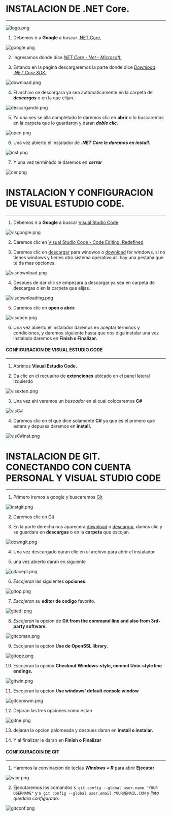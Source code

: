 # INSTALACION DE .NET Core.

---

![logo.png]()

1. Debemos ir a __Google__ a buscar [.NET Core.](https://www.google.com/search?q=.net+core&oq=.NET+Core&aqs=chrome.0.69i59j69i61j0l5.7108j0j4&sourceid=chrome&ie=UTF-8)

![google.png]()

2. Ingresamos donde dice [_NET Core - Net - Microsoft._](https://dotnet.microsoft.com/download)

3. Estando en la pagina descargaremos la parte donde dice [_Download .NET Core SDK._](https://dotnet.microsoft.com/download/thank-you/dotnet-sdk-2.2.402-windows-x64-installer)

![download.png]()

4. El archivo se descargara ya sea automaticamente en la carpeta de ***descargas*** o en la que elijan.

![descargando.png]()

5. Ya una ves se alla completado le daremos clic en **abrir** o lo buscaremos en la carpeta que lo guardaron y daran ***doble clic.***

![open.png]()

6. Una vez abierto el instalador de *__.NET Core le daremos en install.__*

![inst.png]()

7. Y una vez terminado le daremos en ***cerrar***

![cer.png]()

# INSTALACION Y CONFIGURACION DE VISUAL ESTUDIO CODE.

---

1. Debemos ir a __Google__ a buscar [Visual Studio Code](https://www.google.com/search?sxsrf=ACYBGNSRqQsIrRVbSlUU7rMppF_Aguf_5g%3A1568270754427&ei=oul5XbnTGcXV-gTvhKvYCg&q=Visual+Studio+Code&oq=Visual+Studio+Code&gs_l=psy-ab.3..35i39j0l3j0i67l2j0l4.1726.6689..7031...0.2..0.195.979.0j6......0....1..gws-wiz.......0i71j35i305i39j0i7i10i30j0i10.4axb79sRn8U&ved=0ahUKEwi5rOrp18rkAhXFqp4KHW_CCqsQ4dUDCAs&uact=5)

![visgoogle.png]()

2. Daremos clic en [Visual Studio Code - Code Editing. Redefined](https://code.visualstudio.com/)

3. Daremos clic en [descargar](https://code.visualstudio.com/docs/?dv=win) para windwos o [download](https://code.visualstudio.com/docs/?dv=win) for windows, si no tienes windows y tienes otro sistema operativo alli hay una pestaña que te da mas opciones.

![visdownload.png]()

4. Despues de dar clic se empezara a descargar ya sea en carpeta de descargas o en la carpeta que elijas.

![visdownloading.png]()

5. Daremos clic en __open o abrir.__

![visopen.png]()

6. Una vez abierto el instalador daremos en aceptar terminos y condiciones, y daremos siguiente hasta que nos diga instalar una vez instalado daremos en __Finish o Finalizar.__

#### CONFIGURACION DE VISUAL ESTUDIO CODE

---

1. Abrimos __Visual Estudio Code.__

2. Da clic en el recuadro de __extenciones__ ubicado en el panel lateral izquierdo 

![visexten.png]()

3. Una vez ahi veremos un _buscador_ en el cual colocaremos __C#__

![visC#]()

4. Daremos clic en el que dice solamente __C#__ ya que es el primero que estara y depuses daremos en __install.__

![visC#inst.png]()



# INSTALACION DE GIT. CONECTANDO CON CUENTA PERSONAL Y VISUAL STUDIO CODE

---

1. Primero iremos a google y buscaremos [Git](https://github.com/FelixELM/POO/blob/master/Setup/Imagenes/git1.PNG)

![instgit.png]()

2. Daremos clic en [Git](https://git-scm.com/)

3. En la parte derecha nos aparecera [download](https://git-scm.com/download/win) o [descargar](https://git-scm.com/download/win), damos clic y se guardara en __descargas__ o en la __carpeta__ que escojan.

![downgit.png]()

4. Una vez descargado daran clic en el archivo para abrir el instalador 

5. una vez abierto daran en siguiente 

![gitacept.png]()

6. _Escojeran_ las siguientes __opciones.__

![gitop.png]()

7. _Escojeran_ su __editor de codigo__ favorito.

![gitedi.png]()

8. _Escojeran_ la opcion de __Git from the command line and also from 3rd-party software.__

![gitcoman.png]()

9. Escojeran la opcion __Use de OpenSSL library.__

![gitope.png]()

10. Escojeran la opcion __Checkout Windows-style, commit Unix-style line endings.__

![gitwin.png]()

11. Escojeran la opcion __Use windows' default console window__

![gitconswin.png]()

12. Dejaran las tres opciones como estan

![gitne.png]()

13. dejaran la opcion palomeada y despues daran en __install o instalar.__

14. Y al finalizar le daran en __Finish o Finalizar__

#### CONFIGURACOIN DE GIT

---

1. Haremos la convinacion de teclas __*Windows + R*__ para abrir __Ejecutar__

![winr.png]()

2. Ejecutaremos los comandos `$ git config --global user.name "YOUR USERNAME"` y `$ git config --global user.email YOUR@EMAIL.COM` y _listo quedara configurado_.

![gitconf.png]()

